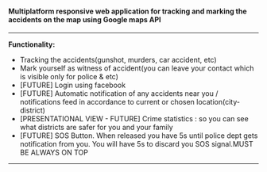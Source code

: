 <h4>Multiplatform responsive web application for tracking and marking the accidents on the map using Google maps API </h4>
<hr>
<b>Functionality:</b>
<ul>
  <li>Tracking the accidents(gunshot, murders, car accident, etc)</li>
  <li>Mark yourself as witness of accident(you can leave your contact which is visible only for police & etc)</li>
  <li>[FUTURE] Login using facebook</li>
  <li>[FUTURE] Automatic notification of any accidents near you / notifications feed in accordance to current or chosen location(city-district)</li>
  <li>[PRESENTATIONAL VIEW - FUTURE] Crime statistics : so you can see what districts are safer for you and your family </li>
  <li>[FUTURE] SOS Button. When released you have 5s until police dept gets notification from you. You will have 5s to discard you SOS signal.MUST BE ALWAYS ON TOP</li>
</ul>  
<hr>
